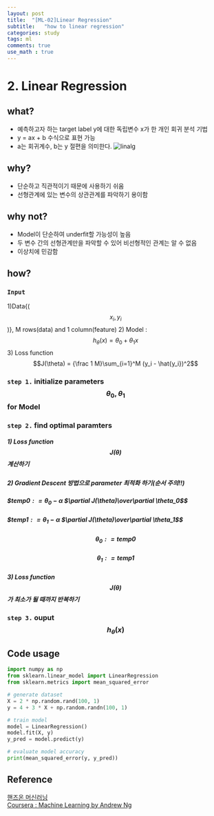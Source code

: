 ```yaml
---
layout: post
title:  "[ML-02]Linear Regression"
subtitle:   "how to linear regression"
categories: study
tags: ml
comments: true
use_math : true
---
```


# 2. Linear Regression

## what?
- 예측하고자 하는 target label y에 대한 독립변수 x가 한 개인 회귀 분석 기법
- y = ax + b 수식으로 표현 가능
- a는 회귀계수, b는 y 절편을 의미한다. 
![linalg](https://user-images.githubusercontent.com/35513025/65589132-884ee780-dfc3-11e9-8586-e3070dc771f8.png)

## why?
- 단순하고 직관적이기 때문에 사용하기 쉬움
- 선형관계에 있는 변수의 상관관계를 파악하기 용이함

## why not?
- Model이 단순하여 underfit할 가능성이 높음
- 두 변수 간의 선형관계만을 파악할 수 있어 비선형적인 관계는 알 수 없음
- 이상치에 민감함

## how?
### ```Input``` 
1)Data{($$x_i, y_i$$)}, M rows(data) and 1 column(feature)
2) Model : $$h_\theta(x) =\theta_0 + \theta_1x$$
3) Loss function  $$J(\theta) = {\frac 1 M}\sum_{i=1}^M (y_i - \hat{y_i})^2$$ 
### ```step 1.``` initialize parameters $$\theta_0, \theta_1$$ for Model 
### ```step 2.``` find optimal paramters
##### 1)  Loss function $$J(\theta)$$ 계산하기
##### 2) Gradient Descent 방법으로 parameter 최적화 하기(순서 주의!!)
##### $$temp0 : = \theta_0 - \alpha$ $\partial J(\theta)\over\partial \theta_0$$
##### $$temp1 : = \theta_1 - \alpha$ $\partial J(\theta)\over\partial \theta_1$$
##### $$\theta_0 : = temp0$$
##### $$\theta_1 : = temp1$$
##### 3) Loss function $$J(\theta)$$가 최소가 될 때까지 반복하기
### ```step 3.``` ouput   $$h_\theta(x)$$

## Code usage
```python
import numpy as np
from sklearn.linear_model import LinearRegression
from sklearn.metrics import mean_squared_error

# generate dataset
X = 2 * np.random.rand(100, 1)
y = 4 + 3 * X + np.random.randn(100, 1)

# train model 
model = LinearRegression()
model.fit(X, y)
y_pred = model.predict(y)

# evaluate model accuracy
print(mean_squared_error(y, y_pred))
```
## Reference 
[핸즈온 머신러닝](https://github.com/rickiepark/handson-ml)      
[Coursera : Machine Learning by Andrew Ng](https://www.coursera.org/learn/machine-learning/home/welcome)


